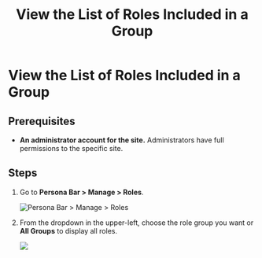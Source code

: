 ﻿---
uid: view-roles-included-in-group
topic: view-roles-included-in-group
locale: en
title: View the List of Roles Included in a Group
dnneditions: DNN Platform,Evoq Content,Evoq Engage
dnnversion: 09.02.00
parent-topic: administrators-roles-overview
related-topics: add-role-to-new-group,add-role-to-existing-group,remove-role-from-group,edit-custom-role-group,delete-custom-role-group
---

# View the List of Roles Included in a Group

## Prerequisites

*   **An administrator account for the site.** Administrators have full permissions to the specific site.

## Steps

1.  Go to **Persona Bar \> Manage \> Roles**.
    
    ![Persona Bar > Manage > Roles](/images/scr-pbar-host-Manage-E91.png)
    
2.  From the dropdown in the upper-left, choose the role group you want or **All Groups** to display all roles.
    
      
    
    ![](/images/scr-RoleList-FilterByRoleGroup-E90.png)
